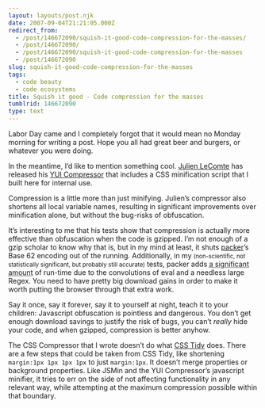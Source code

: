 ```yaml
---
layout: layouts/post.njk
date: 2007-09-04T21:21:05.000Z
redirect_from:
  - /post/146672090/squish-it-good-code-compression-for-the-masses/
  - /post/146672090/
  - /post/146672090/squish-it-good-code-compression-for-the-masses
  - /post/146672090
slug: squish-it-good-code-compression-for-the-masses
tags:
  - code beauty
  - code ecosystems
title: Squish it good - Code compression for the masses
tumblrid: 146672090
type: text
---
```

<p>Labor Day came and I completely forgot that it would mean no Monday morning for writing a post.  Hope you all had great beer and burgers, or whatever you were doing.</p>

<p>In the meantime, I&rsquo;d like to mention something cool.  <a href="http://www.julienlecomte.net/">Julien LeComte</a> has released his <a href="http://www.julienlecomte.net/yuicompressor/">YUI Compressor</a> that includes a CSS minification script that I built here for internal use.</p>

<p>Compression is a little more than just minifying.  Julien&rsquo;s compressor also shortens all local variable names, resulting in significant improvements over minification alone, but without the bug-risks of obfuscation.</p>

<p>It&rsquo;s interesting to me that his tests show that compression is actually more effective than obfuscation when the code is gzipped.  I&rsquo;m not enough of a gzip scholar to know why that is, but in my mind at least, it shuts <a href="http://dean.edwards.name/packer/">packer</a>&rsquo;s Base 62 encoding out of the running.  Additionally, in my <small>(non-scientific, not statistically significant, but probably still accurate)</small> tests, packer adds <abbr title="between 100ms and 500ms for any given piece of code">a significant amount</abbr> of run-time due to the convolutions of eval and a needless large Regex.  You need to have pretty big download gains in order to make it worth putting the browser through that extra work.</p>

<p>Say it once, say it forever, say it to yourself at night, teach it to your children: Javascript obfuscation is pointless and dangerous.  You don&rsquo;t get enough download savings to justify the risk of bugs, you can&rsquo;t <em>really</em> hide your code, and when gzipped, compression is better anyhow.</p>

<p>The CSS Compressor that I wrote doesn&rsquo;t do what <a href="http://csstidy.sourceforge.net/">CSS Tidy</a> does.  There are a few steps that could be taken from CSS Tidy, like shortening <code>margin:1px 1px 1px 1px</code> to just <code>margin:1px</code>.  It doesn&rsquo;t merge properties or background properties.  Like JSMin and the YUI Compressor&rsquo;s javascript minifier, it tries to err on the side of not affecting functionality in any relevant way, while attempting at the maximum compression possible within that boundary.</p>
